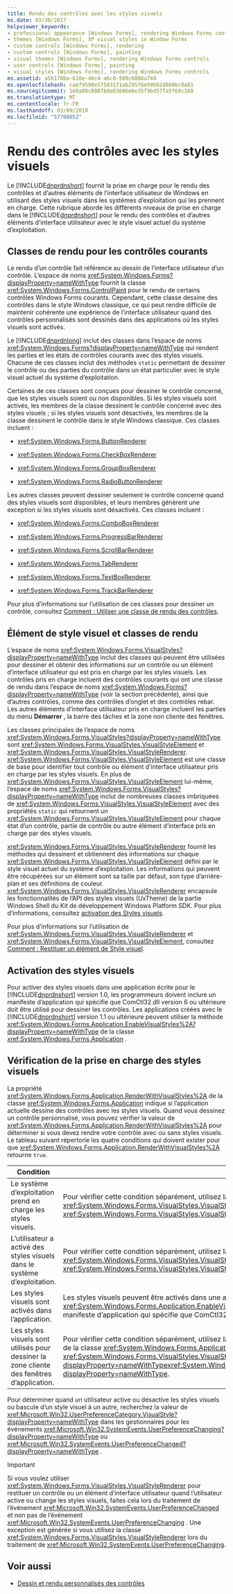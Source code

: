 ```yaml
---
title: Rendu des contrôles avec les styles visuels
ms.date: 03/30/2017
helpviewer_keywords:
- professional appearance [Windows Forms], rendering Windows Forms controls
- themes [Windows Forms], XP visual styles in Window Forms
- custom controls [Windows Forms], rendering
- custom controls [Windows Forms], painting
- visual themes [Windows Forms], rendering Windows Forms controls
- user controls [Windows Forms], painting
- visual styles [Windows Forms], rendering Windows Forms controls
ms.assetid: a5b178ba-610e-46c4-a6c0-509c0886a744
ms.openlocfilehash: caef9590e57503171ab295f6e99b62d860bc0a81
ms.sourcegitcommit: 160a88c8087b0e63606e6e35f9bd57fa5f69c168
ms.translationtype: MT
ms.contentlocale: fr-FR
ms.lasthandoff: 03/09/2019
ms.locfileid: "57708052"
---
```

# <a name="rendering-controls-with-visual-styles"></a>Rendu des contrôles avec les styles visuels
Le [!INCLUDE[dnprdnshort](../../../../includes/dnprdnshort-md.md)] fournit la prise en charge pour le rendu des contrôles et d’autres éléments de l’interface utilisateur de Windows en utilisant des styles visuels dans les systèmes d’exploitation qui les prennent en charge. Cette rubrique aborde les différents niveaux de prise en charge dans le [!INCLUDE[dnprdnshort](../../../../includes/dnprdnshort-md.md)] pour le rendu des contrôles et d’autres éléments d’interface utilisateur avec le style visuel actuel du système d’exploitation.  
  
## <a name="rendering-classes-for-common-controls"></a>Classes de rendu pour les contrôles courants  
 Le rendu d’un contrôle fait référence au dessin de l’interface utilisateur d’un contrôle. L’espace de noms <xref:System.Windows.Forms?displayProperty=nameWithType> fournit la classe <xref:System.Windows.Forms.ControlPaint> pour le rendu de certains contrôles Windows Forms courants. Cependant, cette classe dessine des contrôles dans le style Windows classique, ce qui peut rendre difficile de maintenir cohérente une expérience de l’interface utilisateur quand des contrôles personnalisés sont dessinés dans des applications où les styles visuels sont activés.  
  
 Le [!INCLUDE[dnprdnlong](../../../../includes/dnprdnlong-md.md)] inclut des classes dans l’espace de noms <xref:System.Windows.Forms?displayProperty=nameWithType> qui rendent les parties et les états de contrôles courants avec des styles visuels. Chacune de ces classes inclut des méthodes `static` permettant de dessiner le contrôle ou des parties du contrôle dans un état particulier avec le style visuel actuel du système d’exploitation.  
  
 Certaines de ces classes sont conçues pour dessiner le contrôle concerné, que les styles visuels soient ou non disponibles. Si les styles visuels sont activés, les membres de la classe dessinent le contrôle concerné avec des styles visuels ; si les styles visuels sont désactivés, les membres de la classe dessinent le contrôle dans le style Windows classique. Ces classes incluent :  
  
-   <xref:System.Windows.Forms.ButtonRenderer>  
  
-   <xref:System.Windows.Forms.CheckBoxRenderer>  
  
-   <xref:System.Windows.Forms.GroupBoxRenderer>  
  
-   <xref:System.Windows.Forms.RadioButtonRenderer>  
  
 Les autres classes peuvent dessiner seulement le contrôle concerné quand des styles visuels sont disponibles, et leurs membres génèrent une exception si les styles visuels sont désactivés. Ces classes incluent :  
  
-   <xref:System.Windows.Forms.ComboBoxRenderer>  
  
-   <xref:System.Windows.Forms.ProgressBarRenderer>  
  
-   <xref:System.Windows.Forms.ScrollBarRenderer>  
  
-   <xref:System.Windows.Forms.TabRenderer>  
  
-   <xref:System.Windows.Forms.TextBoxRenderer>  
  
-   <xref:System.Windows.Forms.TrackBarRenderer>  
  
 Pour plus d’informations sur l’utilisation de ces classes pour dessiner un contrôle, consultez [Comment : Utiliser une classe de rendu des contrôles](how-to-use-a-control-rendering-class.md).  
  
## <a name="visual-style-element-and-rendering-classes"></a>Élément de style visuel et classes de rendu  
 L’espace de noms <xref:System.Windows.Forms.VisualStyles?displayProperty=nameWithType> inclut des classes qui peuvent être utilisées pour dessiner et obtenir des informations sur un contrôle ou un élément d’interface utilisateur qui est pris en charge par les styles visuels. Les contrôles pris en charge incluent des contrôles courants qui ont une classe de rendu dans l’espace de noms <xref:System.Windows.Forms?displayProperty=nameWithType> (voir la section précédente), ainsi que d’autres contrôles, comme des contrôles d’onglet et des contrôles rebar. Les autres éléments d’interface utilisateur pris en charge incluent les parties du menu **Démarrer** , la barre des tâches et la zone non cliente des fenêtres.  
  
 Les classes principales de l’espace de noms <xref:System.Windows.Forms.VisualStyles?displayProperty=nameWithType> sont <xref:System.Windows.Forms.VisualStyles.VisualStyleElement> et <xref:System.Windows.Forms.VisualStyles.VisualStyleRenderer>. <xref:System.Windows.Forms.VisualStyles.VisualStyleElement> est une classe de base pour identifier tout contrôle ou élément d’interface utilisateur pris en charge par les styles visuels. En plus de <xref:System.Windows.Forms.VisualStyles.VisualStyleElement> lui-même, l’espace de noms <xref:System.Windows.Forms.VisualStyles?displayProperty=nameWithType> inclut de nombreuses classes imbriquées de <xref:System.Windows.Forms.VisualStyles.VisualStyleElement> avec des propriétés `static` qui retournent un <xref:System.Windows.Forms.VisualStyles.VisualStyleElement> pour chaque état d’un contrôle, partie de contrôle ou autre élément d’interface pris en charge par des styles visuels.  
  
 <xref:System.Windows.Forms.VisualStyles.VisualStyleRenderer> fournit les méthodes qui dessinent et obtiennent des informations sur chaque <xref:System.Windows.Forms.VisualStyles.VisualStyleElement> défini par le style visuel actuel du système d’exploitation. Les informations qui peuvent être récupérées sur un élément sont sa taille par défaut, son type d’arrière-plan et ses définitions de couleur. <xref:System.Windows.Forms.VisualStyles.VisualStyleRenderer> encapsule les fonctionnalités de l’API des styles visuels (UxTheme) de la partie Windows Shell du Kit de développement Windows Platform SDK. Pour plus d’informations, consultez [activation des Styles visuels](/windows/desktop/controls/cookbook-overview).  
  
 Pour plus d’informations sur l’utilisation de <xref:System.Windows.Forms.VisualStyles.VisualStyleRenderer> et <xref:System.Windows.Forms.VisualStyles.VisualStyleElement>, consultez [Comment : Restituer un élément de Style visuel](how-to-render-a-visual-style-element.md).  
  
## <a name="enabling-visual-styles"></a>Activation des styles visuels  
 Pour activer des styles visuels dans une application écrite pour le [!INCLUDE[dnprdnshort](../../../../includes/dnprdnshort-md.md)] version 1.0, les programmeurs doivent inclure un manifeste d’application qui spécifie que ComCtl32.dll version 6 ou ultérieure doit être utilisé pour dessiner les contrôles. Les applications créées avec le [!INCLUDE[dnprdnshort](../../../../includes/dnprdnshort-md.md)] version 1.1 ou ultérieure peuvent utiliser la méthode <xref:System.Windows.Forms.Application.EnableVisualStyles%2A?displayProperty=nameWithType> de la classe <xref:System.Windows.Forms.Application> .  
  
## <a name="checking-for-visual-styles-support"></a>Vérification de la prise en charge des styles visuels  
 La propriété <xref:System.Windows.Forms.Application.RenderWithVisualStyles%2A> de la classe <xref:System.Windows.Forms.Application> indique si l’application actuelle dessine des contrôles avec les styles visuels. Quand vous dessinez un contrôle personnalisé, vous pouvez vérifier la valeur de <xref:System.Windows.Forms.Application.RenderWithVisualStyles%2A> pour déterminer si vous devez rendre votre contrôle avec ou sans styles visuels. Le tableau suivant répertorie les quatre conditions qui doivent exister pour que <xref:System.Windows.Forms.Application.RenderWithVisualStyles%2A> retourne `true`.  
  
|Condition|Notes|  
|---------------|-----------|  
|Le système d’exploitation prend en charge les styles visuels.|Pour vérifier cette condition séparément, utilisez la propriété <xref:System.Windows.Forms.VisualStyles.VisualStyleInformation.IsSupportedByOS%2A> de la classe <xref:System.Windows.Forms.VisualStyles.VisualStyleInformation> .|  
|L’utilisateur a activé des styles visuels dans le système d’exploitation.|Pour vérifier cette condition séparément, utilisez la propriété <xref:System.Windows.Forms.VisualStyles.VisualStyleInformation.IsEnabledByUser%2A> de la classe <xref:System.Windows.Forms.VisualStyles.VisualStyleInformation> .|  
|Les styles visuels sont activés dans l’application.|Les styles visuels peuvent être activés dans une application en appelant la méthode <xref:System.Windows.Forms.Application.EnableVisualStyles%2A?displayProperty=nameWithType> ou un utilisant un manifeste d’application qui spécifie que ComCtl32.dll version 6 ou ultérieure doit être utilisé pour dessiner les contrôles.|  
|Les styles visuels sont utilisés pour dessiner la zone cliente des fenêtres d’application.|Pour vérifier cette condition séparément, utilisez la propriété <xref:System.Windows.Forms.Application.VisualStyleState%2A> de la classe <xref:System.Windows.Forms.Application>, et vérifiez qu’elle a la valeur <xref:System.Windows.Forms.VisualStyles.VisualStyleState.ClientAreaEnabled?displayProperty=nameWithType><xref:System.Windows.Forms.VisualStyles.VisualStyleState.ClientAndNonClientAreasEnabled?displayProperty=nameWithType>.|  
  
 Pour déterminer quand un utilisateur active ou désactive les styles visuels ou bascule d’un style visuel à un autre, recherchez la valeur de <xref:Microsoft.Win32.UserPreferenceCategory.VisualStyle?displayProperty=nameWithType> dans les gestionnaires pour les événements <xref:Microsoft.Win32.SystemEvents.UserPreferenceChanging?displayProperty=nameWithType> ou <xref:Microsoft.Win32.SystemEvents.UserPreferenceChanged?displayProperty=nameWithType> .  
  
> [!IMPORTANT]
>  Si vous voulez utiliser <xref:System.Windows.Forms.VisualStyles.VisualStyleRenderer> pour restituer un contrôle ou un élément d’interface utilisateur quand l’utilisateur active ou change les styles visuels, faites cela lors du traitement de l’événement <xref:Microsoft.Win32.SystemEvents.UserPreferenceChanged> et non pas de l’événement <xref:Microsoft.Win32.SystemEvents.UserPreferenceChanging> . Une exception est générée si vous utilisez la classe <xref:System.Windows.Forms.VisualStyles.VisualStyleRenderer> lors du traitement de <xref:Microsoft.Win32.SystemEvents.UserPreferenceChanging>.  
  
## <a name="see-also"></a>Voir aussi
- [Dessin et rendu personnalisés des contrôles](custom-control-painting-and-rendering.md)
